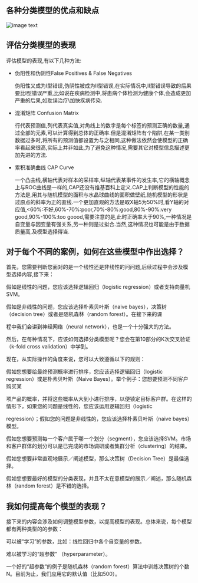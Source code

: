 ## 各种分类模型的优点和缺点
![image text](https://github.com/hanxinle/practical_machine_learning/blob/master/3_Classification/classification%20models%20views.png)

## 评估分类模型的表现

   评估模型的表现,有以下几种方法:
       
* 伪阳性和伪阴性False Positives & False Negatives

    伪阳性又成为I型错误,伪阴性被成为II型错误,在实际情况中,II型错误导致的后果要比I型错误严重,比如说在疾病检测中,将患病个体检测为健康个体,会造成更加严重的后果,如耽误治疗\加快疾病传染.
  
* 混淆矩阵 Confusion Matrix

    行代表预测值,列代表真实值,对角线上的数字是每个标签的预测正确的数量,通过全部的元素,可以计算得到总体的正确率.但是混淆矩阵有个陷阱,在某一类别数据过多时,将所有的预测值都设置为与之相同,这种做法依然会使模型的正确率看起来很高,实际上并非如此,为了避免这种情况,需要其它对模型信息描述更加先进的方法.
    
* 累积准确曲线 CAP Curve

    一个凸曲线,横轴代表对样本的采样率,纵轴代表某事件的发生率,它的横轴概念上与ROC曲线是一样的,CAP还没有维基百科上定义.CAP上判断模型的性能的方法是,用其与随机模型的面积与水晶球曲线的面积做壁纸,随机模型的形状是过原点的斜率为正的直线.一个更加直观的方法是取X轴5为50%时,看Y轴的对应值,<60%:不好,60%-70%:poor,70%-80%:good,80%-90%:very good,90%-100%:too goood,需要注意的是,此时正确率大于90%,一种情况是自变量与因变量有强关系,另一种则是过拟合.当然,这种情况也可能是由于数据质量高,及模型选择得当.
   
   
## 对于每个不同的案例，如何在这些模型中作出选择？


   首先，您需要判断您面对的是一个线性还是非线性的问问题,后续过程中会涉及模型选择内容,接下来：

   假如是线性的问题，您应该选择逻辑回归（logistic regression）或者支持向量机SVM。
       
   假如是非线性的问题，您应该选择朴素贝叶斯（naive bayes），决策树（decision tree）或者是随机森林（random forest）。在接下来的课           
   
   程中我们会讲到神经网络（neural network），也是一个十分强大的方法。
      
   然后，在每种情况下，应该如何选择分类模型呢？您会在第10部分的K次交叉验证（k-fold cross validation）中学到。

   现在，从实际操作的角度来说，您可以大致遵循以下的规则：

   假如您想要给最终预测概率进行排序，您应该选择逻辑回归（logistic regression）或是朴素贝叶斯（Naive Bayes）。举个例子：您想要预测不同客户购买某
   
   项产品的概率，并将这些概率从大到小进行排序，以便锁定目标客户群。在这样的情形下，如果您的问题是线性的，您应该运用逻辑回归（logistic 
   
   regression）；假如您的问题是非线性的，您应该选择朴素贝叶斯（naive bayes）模型。
   
   假如您想要预测每一个客户属于哪一个划分（segment），您应该选择SVM。市场和客户群体的划分可以是已完成的市场调研或者集群分析（clustering）的结果。
      
   假如您想要非常直观地展示／阐述模型，那么决策树（Decision Tree）是最佳选择。
   
   假如您想要最好的模型的分类表现，并且不太在意模型的展示／阐述，那么随机森林（random forest）是不错的选择。


## 我如何提高每个模型的表现？

       
   接下来的内容会涉及如何调整模型参数，以提高模型的表现。总体来说，每个模型都有两种类型的的参数：

   可以被“学习”的参数，比如：线性回归中各个自变量的参数。
   
   难以被学习的“超参数” （hyperparameter）。
   
   一个好的“超参数“的例子是随机森林（random forest）算法中训练决策树的个数N。目前为止，我们应用它的默认值（比如500）。
